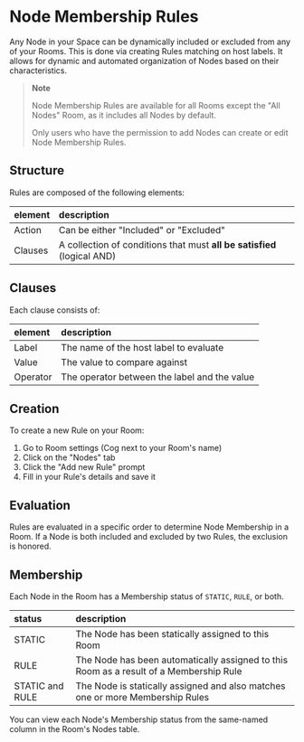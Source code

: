 # Node Membership Rules

Any Node in your Space can be dynamically included or excluded from any of your Rooms. This is done via creating Rules matching on host labels. It allows for dynamic and automated organization of Nodes based on their characteristics.

> **Note**
>
> Node Membership Rules are available for all Rooms except the "All Nodes" Room, as it includes all Nodes by default.
>
> Only users who have the permission to add Nodes can create or edit Node Membership Rules.

## Structure

Rules are composed of the following elements:

| element | description                                                             |
|:--------|:------------------------------------------------------------------------|
| Action  | Can be either "Included" or "Excluded"                                  |
| Clauses | A collection of conditions that must **all be satisfied** (logical AND) |

## Clauses

Each clause consists of:

| element  | description                                  |
|:---------|:---------------------------------------------|
| Label    | The name of the host label to evaluate       |
| Value    | The value to compare against                 |
| Operator | The operator between the label and the value |

## Creation

To create a new Rule on your Room:

1. Go to Room settings (Cog next to your Room's name)
2. Click on the "Nodes" tab
3. Click the "Add new Rule" prompt
4. Fill in your Rule's details and save it

## Evaluation

Rules are evaluated in a specific order to determine Node Membership in a Room. If a Node is both included and excluded by two Rules, the exclusion is honored.

## Membership

Each Node in the Room has a Membership status of `STATIC`, `RULE`, or both.

| status          | description                                                                            |
|:----------------|:---------------------------------------------------------------------------------------|
| STATIC          | The Node has been statically assigned to this Room                                     |
| RULE            | The Node has been automatically assigned to this Room as a result of a Membership Rule |
| STATIC and RULE | The Node is statically assigned and also matches one or more Membership Rules          |

You can view each Node's Membership status from the same-named column in the Room's Nodes table.
